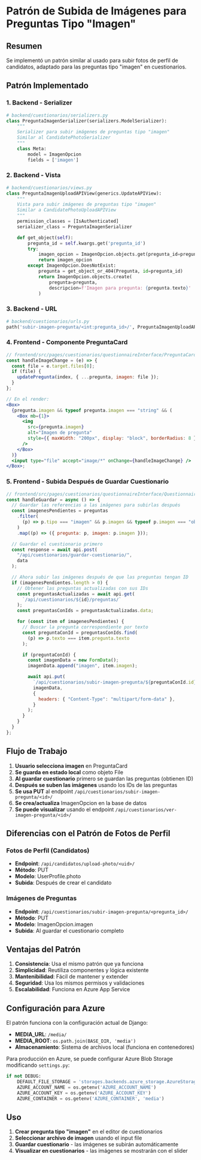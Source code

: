 # Patrón de Subida de Imágenes para Preguntas Tipo "Imagen"

## Resumen

Se implementó un patrón similar al usado para subir fotos de perfil de candidatos, adaptado para las preguntas tipo "imagen" en cuestionarios.

## Patrón Implementado

### 1. **Backend - Serializer**

```python
# backend/cuestionarios/serializers.py
class PreguntaImagenSerializer(serializers.ModelSerializer):
    """
    Serializer para subir imágenes de preguntas tipo "imagen"
    Similar al CandidatePhotoSerializer
    """
    class Meta:
        model = ImagenOpcion
        fields = ['imagen']
```

### 2. **Backend - Vista**

```python
# backend/cuestionarios/views.py
class PreguntaImagenUploadAPIView(generics.UpdateAPIView):
    """
    Vista para subir imágenes de preguntas tipo "imagen"
    Similar a CandidatePhotoUploadAPIView
    """
    permission_classes = [IsAuthenticated]
    serializer_class = PreguntaImagenSerializer

    def get_object(self):
        pregunta_id = self.kwargs.get('pregunta_id')
        try:
            imagen_opcion = ImagenOpcion.objects.get(pregunta_id=pregunta_id)
            return imagen_opcion
        except ImagenOpcion.DoesNotExist:
            pregunta = get_object_or_404(Pregunta, id=pregunta_id)
            return ImagenOpcion.objects.create(
                pregunta=pregunta,
                descripcion=f'Imagen para pregunta: {pregunta.texto}'
            )
```

### 3. **Backend - URL**

```python
# backend/cuestionarios/urls.py
path('subir-imagen-pregunta/<int:pregunta_id>/', PreguntaImagenUploadAPIView.as_view(), name='subir_imagen_pregunta'),
```

### 4. **Frontend - Componente PreguntaCard**

```jsx
// frontend/src/pages/cuestionarios/questionnaireInterface/PreguntaCard.jsx
const handleImageChange = (e) => {
  const file = e.target.files[0];
  if (file) {
    updatePregunta(index, { ...pregunta, imagen: file });
  }
};

// En el render:
<Box>
  {pregunta.imagen && typeof pregunta.imagen === "string" && (
    <Box mb={1}>
      <img
        src={pregunta.imagen}
        alt="Imagen de pregunta"
        style={{ maxWidth: "200px", display: "block", borderRadius: 8 }}
      />
    </Box>
  )}
  <input type="file" accept="image/*" onChange={handleImageChange} />
</Box>;
```

### 5. **Frontend - Subida Después de Guardar Cuestionario**

```jsx
// frontend/src/pages/cuestionarios/questionnaireInterface/QuestionnaireInterface.jsx
const handleGuardar = async () => {
  // Guardar las referencias a las imágenes para subirlas después
  const imagenesPendientes = preguntas
    .filter(
      (p) => p.tipo === "imagen" && p.imagen && typeof p.imagen === "object"
    )
    .map((p) => ({ pregunta: p, imagen: p.imagen }));

  // Guardar el cuestionario primero
  const response = await api.post(
    "/api/cuestionarios/guardar-cuestionario/",
    data
  );

  // Ahora subir las imágenes después de que las preguntas tengan ID
  if (imagenesPendientes.length > 0) {
    // Obtener las preguntas actualizadas con sus IDs
    const preguntasActualizadas = await api.get(
      `/api/cuestionarios/${id}/preguntas/`
    );
    const preguntasConIds = preguntasActualizadas.data;

    for (const item of imagenesPendientes) {
      // Buscar la pregunta correspondiente por texto
      const preguntaConId = preguntasConIds.find(
        (p) => p.texto === item.pregunta.texto
      );

      if (preguntaConId) {
        const imagenData = new FormData();
        imagenData.append("imagen", item.imagen);

        await api.put(
          `/api/cuestionarios/subir-imagen-pregunta/${preguntaConId.id}/`,
          imagenData,
          {
            headers: { "Content-Type": "multipart/form-data" },
          }
        );
      }
    }
  }
};
```

## Flujo de Trabajo

1. **Usuario selecciona imagen** en PreguntaCard
2. **Se guarda en estado local** como objeto File
3. **Al guardar cuestionario** primero se guardan las preguntas (obtienen ID)
4. **Después se suben las imágenes** usando los IDs de las preguntas
5. **Se usa PUT** al endpoint `/api/cuestionarios/subir-imagen-pregunta/<id>/`
6. **Se crea/actualiza** ImagenOpcion en la base de datos
7. **Se puede visualizar** usando el endpoint `/api/cuestionarios/ver-imagen-pregunta/<id>/`

## Diferencias con el Patrón de Fotos de Perfil

### Fotos de Perfil (Candidatos)

- **Endpoint**: `/api/candidatos/upload-photo/<uid>/`
- **Método**: PUT
- **Modelo**: UserProfile.photo
- **Subida**: Después de crear el candidato

### Imágenes de Preguntas

- **Endpoint**: `/api/cuestionarios/subir-imagen-pregunta/<pregunta_id>/`
- **Método**: PUT
- **Modelo**: ImagenOpcion.imagen
- **Subida**: Al guardar el cuestionario completo

## Ventajas del Patrón

1. **Consistencia**: Usa el mismo patrón que ya funciona
2. **Simplicidad**: Reutiliza componentes y lógica existente
3. **Mantenibilidad**: Fácil de mantener y extender
4. **Seguridad**: Usa los mismos permisos y validaciones
5. **Escalabilidad**: Funciona en Azure App Service

## Configuración para Azure

El patrón funciona con la configuración actual de Django:

- **MEDIA_URL**: `/media/`
- **MEDIA_ROOT**: `os.path.join(BASE_DIR, 'media')`
- **Almacenamiento**: Sistema de archivos local (funciona en contenedores)

Para producción en Azure, se puede configurar Azure Blob Storage modificando `settings.py`:

```python
if not DEBUG:
    DEFAULT_FILE_STORAGE = 'storages.backends.azure_storage.AzureStorage'
    AZURE_ACCOUNT_NAME = os.getenv('AZURE_ACCOUNT_NAME')
    AZURE_ACCOUNT_KEY = os.getenv('AZURE_ACCOUNT_KEY')
    AZURE_CONTAINER = os.getenv('AZURE_CONTAINER', 'media')
```

## Uso

1. **Crear pregunta tipo "imagen"** en el editor de cuestionarios
2. **Seleccionar archivo de imagen** usando el input file
3. **Guardar cuestionario** - las imágenes se subirán automáticamente
4. **Visualizar en cuestionarios** - las imágenes se mostrarán con el slider
